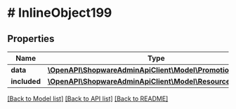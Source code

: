 # # InlineObject199

## Properties

Name | Type | Description | Notes
------------ | ------------- | ------------- | -------------
**data** | [**\OpenAPI\ShopwareAdminApiClient\Model\PromotionSetgroup**](PromotionSetgroup.md) |  | [optional]
**included** | [**\OpenAPI\ShopwareAdminApiClient\Model\Resource[]**](Resource.md) |  | [optional]

[[Back to Model list]](../../README.md#models) [[Back to API list]](../../README.md#endpoints) [[Back to README]](../../README.md)
